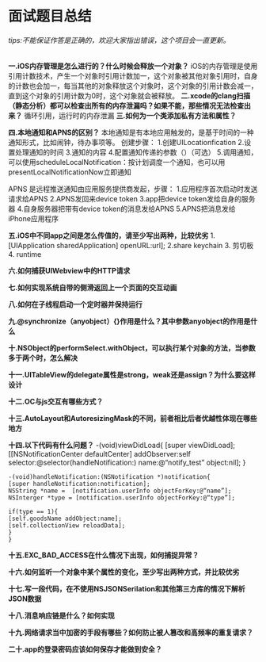# 面试题目总结
###### tips:不能保证作答是正确的，欢迎大家指出错误，这个项目会一直更新。

**一.iOS内存管理是怎么进行的？什么时候会释放一个对象？**
iOS的内存管理是使用引用计数技术，产生一个对象时引用计数加一，这个对象被其他对象引用时，自身的计数也会加一，每当其他的对象释放这个对象时，这个对象的引用计数会减一，直到这个对象的引用计数为0时，这个对象就会被释放。
**二.xcode的clang扫描（静态分析）都可以检查出所有的内存泄漏吗？如果不能，那些情况无法检查出来？**
循环引用，运行时的内存泄漏
**三.如何为一个类添加私有方法和属性？**

**四.本地通知和APNS的区别？**
本地通知是有本地应用触发的，是基于时间的一种通知形式，比如闹钟，待办事项等。
创建步骤：
1.创建UILocationfication 
2.设置处理通知的时间 
3.通知的内容 
4.配置通知传递的参数（）（可选） 
5.调用通知，可以使用scheduleLocalNotification：按计划调度一个通知，也可以用presentLocalNotificationNow立即通知

APNS 是远程推送通知由应用服务提供商发起，步骤：
1.应用程序首次启动时发送请求给APNS
2.APNS发回来device token
3.app把device token发给自身的服务器
4.自身服务器把带有device token的消息发给APNS
5.APNS把消息发给iPhone应用程序

**五.iOS中不同app之间是怎么传值的，请至少写出两种，比较优劣**
1.[UIApplication sharedApplication] openURL:url];
2.share keychain
3. 剪切板
4. runtime

**六.如何捕获UIWebview中的HTTP请求**

**七.如何实现系统自带的侧滑返回上一个页面的交互动画**

**八.如何在子线程启动一个定时器并保持运行**

**九.@synchronize（anyobject）{}作用是什么？其中参数anyobject的作用是什么**

**十.NSObject的performSelect.withObject，可以执行某个对象的方法，当参数多于两个时，怎么解决**

**十一.UITableView的delegate属性是strong，weak还是assign？为什么要这样设计**

**十二.OC与js交互有哪些方式？**

**十三.AutoLayout和AutoresizingMask的不同，前者相比后者优越性体现在哪些地方**

**十四.以下代码有什么问题？**
    -(void)viewDidLoad{
    [super viewDidLoad];
    [[NSNotificationCenter defaultCenter] addObserver:self selector:@selector(handleNotification:) name:@“notify_test” object:nil];
    }


    -(void)handleNotification:(NSNotification *)notification{
    [super handleNotification:notification];
    NSString *name =  [notification.userInfo objectForKey:@“name”];
    NSInterger *type = [notification.userInfo objectForKey:@“type”];

    if(type == 1){
    [self.goodsName addObject:name];
    [self.collectionView reloadData];
    }
    }
**十五.EXC_BAD_ACCESS在什么情况下出现，如何捕捉异常？**

**十六.如何监听一个对象中某个属性的变化，至少写出两种方式，并比较优劣**

**十七.写一段代码，在不使用NSJSONSerilation和其他第三方库的情况下解析JSON数据**

**十八.消息响应链是什么？如何实现**

**十九.网络请求当中加密的手段有哪些？如何防止被人篡改和高频率的重复请求？**

**二十.app的登录密码应该如何保存才能做到安全？**
